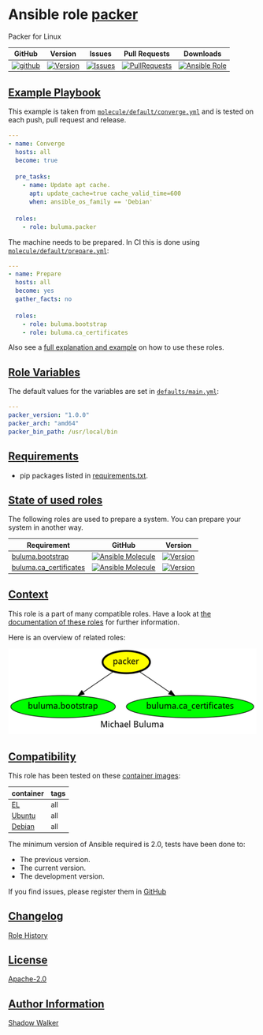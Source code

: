 # Ansible role [packer](https://galaxy.ansible.com/ui/standalone/roles/buluma/packer/documentation)

Packer for Linux

|GitHub|Version|Issues|Pull Requests|Downloads|
|------|-------|------|-------------|---------|
|[![github](https://github.com/buluma/ansible-role-packer/actions/workflows/molecule.yml/badge.svg)](https://github.com/buluma/ansible-role-packer/actions/workflows/molecule.yml)|[![Version](https://img.shields.io/github/release/buluma/ansible-role-packer.svg)](https://github.com/buluma/ansible-role-packer/releases/)|[![Issues](https://img.shields.io/github/issues/buluma/ansible-role-packer.svg)](https://github.com/buluma/ansible-role-packer/issues/)|[![PullRequests](https://img.shields.io/github/issues-pr-closed-raw/buluma/ansible-role-packer.svg)](https://github.com/buluma/ansible-role-packer/pulls/)|[![Ansible Role](https://img.shields.io/ansible/role/d/buluma/packer)](https://galaxy.ansible.com/ui/standalone/roles/buluma/packer/documentation)|

## [Example Playbook](#example-playbook)

This example is taken from [`molecule/default/converge.yml`](https://github.com/buluma/ansible-role-packer/blob/master/molecule/default/converge.yml) and is tested on each push, pull request and release.

```yaml
---
- name: Converge
  hosts: all
  become: true

  pre_tasks:
    - name: Update apt cache.
      apt: update_cache=true cache_valid_time=600
      when: ansible_os_family == 'Debian'

  roles:
    - role: buluma.packer
```

The machine needs to be prepared. In CI this is done using [`molecule/default/prepare.yml`](https://github.com/buluma/ansible-role-packer/blob/master/molecule/default/prepare.yml):

```yaml
---
- name: Prepare
  hosts: all
  become: yes
  gather_facts: no

  roles:
    - role: buluma.bootstrap
    - role: buluma.ca_certificates
```

Also see a [full explanation and example](https://buluma.github.io/how-to-use-these-roles.html) on how to use these roles.

## [Role Variables](#role-variables)

The default values for the variables are set in [`defaults/main.yml`](https://github.com/buluma/ansible-role-packer/blob/master/defaults/main.yml):

```yaml
---
packer_version: "1.0.0"
packer_arch: "amd64"
packer_bin_path: /usr/local/bin
```

## [Requirements](#requirements)

- pip packages listed in [requirements.txt](https://github.com/buluma/ansible-role-packer/blob/master/requirements.txt).

## [State of used roles](#state-of-used-roles)

The following roles are used to prepare a system. You can prepare your system in another way.

| Requirement | GitHub | Version |
|-------------|--------|--------|
|[buluma.bootstrap](https://galaxy.ansible.com/buluma/bootstrap)|[![Ansible Molecule](https://github.com/buluma/ansible-role-bootstrap/actions/workflows/molecule.yml/badge.svg)](https://github.com/buluma/ansible-role-bootstrap/actions/workflows/molecule.yml)|[![Version](https://img.shields.io/github/release/buluma/ansible-role-bootstrap.svg)](https://github.com/shadowwalker/ansible-role-bootstrap)|
|[buluma.ca_certificates](https://galaxy.ansible.com/buluma/ca_certificates)|[![Ansible Molecule](https://github.com/buluma/ansible-role-ca_certificates/actions/workflows/molecule.yml/badge.svg)](https://github.com/buluma/ansible-role-ca_certificates/actions/workflows/molecule.yml)|[![Version](https://img.shields.io/github/release/buluma/ansible-role-ca_certificates.svg)](https://github.com/shadowwalker/ansible-role-ca_certificates)|

## [Context](#context)

This role is a part of many compatible roles. Have a look at [the documentation of these roles](https://buluma.github.io/) for further information.

Here is an overview of related roles:

![dependencies](https://raw.githubusercontent.com/buluma/ansible-role-packer/png/requirements.png "Dependencies")

## [Compatibility](#compatibility)

This role has been tested on these [container images](https://hub.docker.com/u/buluma):

|container|tags|
|---------|----|
|[EL](https://hub.docker.com/repository/docker/buluma/enterpriselinux/general)|all|
|[Ubuntu](https://hub.docker.com/repository/docker/buluma/ubuntu/general)|all|
|[Debian](https://hub.docker.com/repository/docker/buluma/debian/general)|all|

The minimum version of Ansible required is 2.0, tests have been done to:

- The previous version.
- The current version.
- The development version.

If you find issues, please register them in [GitHub](https://github.com/buluma/ansible-role-packer/issues)

## [Changelog](#changelog)

[Role History](https://github.com/buluma/ansible-role-packer/blob/master/CHANGELOG.md)

## [License](#license)

[Apache-2.0](https://github.com/buluma/ansible-role-packer/blob/master/LICENSE)

## [Author Information](#author-information)

[Shadow Walker](https://buluma.github.io/)

